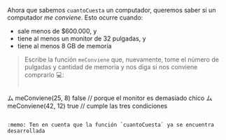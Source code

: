 Ahora que sabemos `cuantoCuesta` un computador, queremos saber si un computador _me conviene_. Esto ocurre cuando:

* sale menos de $600.000, y
* tiene al menos un monitor de 32 pulgadas, y
* tiene al menos 8 GB de memoria

> Escribe la función `meConviene` que, nuevamente, tome el número de pulgadas y cantidad de memoria y nos diga si nos conviene comprarlo :computer:: 
> 
> ```javascript
ム meConviene(25, 8)
false // porque el monitor es demasiado chico
ム meConviene(42, 12)
true // cumple las tres condiciones
```

:memo: Ten en cuenta que la función `cuantoCuesta` ya se encuentra desarrollada

